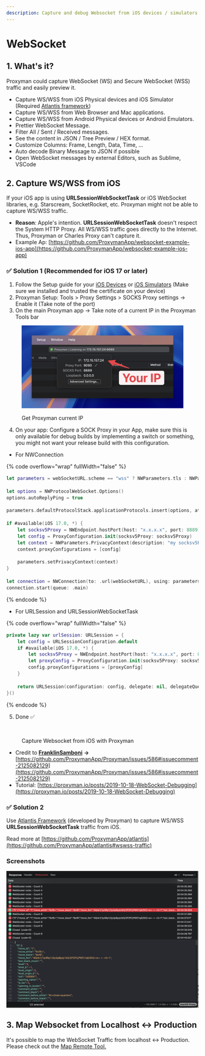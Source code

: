 ```yaml
---
description: Capture and debug Websocket from iOS devices / simulators with Proxyman
---
```


# WebSocket

## 1. What's it?

Proxyman could capture WebSocket (WS) and Secure WebSocket (WSS) traffic and easily preview it.

* Capture WS/WSS from iOS Physical devices and iOS Simulator (Required [Atlantis framework](https://github.com/ProxymanApp/atlantis))
* Capture WS/WSS from Web Browser and Mac applications.
* Capture WS/WSS from Android Physical devices or Android Emulators.
* Prettier WebSocket Message.
* Filter All / Sent / Received messages.
* See the content in JSON / Tree Preview / HEX format.
* Customize Columns: Frame, Length, Data, Time, ...&#x20;
* Auto decode Binary Message to JSON if possible
* Open WebSocket messages by external Editors, such as Sublime, VSCode

## 2. Capture WS/WSS from iOS

If your iOS app is using **URLSessionWebSocketTask** or iOS WebSocket libraries, e.g. Starscream, SocketRocket, etc. Proxyman might not be able to capture WS/WSS traffic.

* **Reason**: Apple's intention. **URLSessionWebSocketTask** doesn't respect the System HTTP Proxy. All WS/WSS traffic goes directly to the Internet. Thus, Proxyman or Charles Proxy can't capture it.
* Example Ap: [https://github.com/ProxymanApp/websocket-example-ios-app](https://github.com/ProxymanApp/websocket-example-ios-app)

### ✅ Solution 1 (Recommended for iOS 17 or later)

1. Follow the Setup guide for your [iOS Devices](../debug-devices/ios-device.md) or [iOS Simulators](../debug-devices/ios-simulator.md) (Make sure we installed and trusted the certificate on your device)
2. Proxyman Setup: Tools > Proxy Settings > SOCKS Proxy settings -> Enable it (Take note of the port)
3. On the main Proxyman app -> Take note of a current IP in the Proxyman Tools bar

<figure><img src="../.gitbook/assets/proxyman_capture_websocket_4.jpeg" alt=""><figcaption><p>Get Proxyman current IP</p></figcaption></figure>



4. On your app: Configure a SOCK Proxy in your App, make sure this is only available for debug builds by implementing a switch or something, you might not want your release build with this configuration.

* For NWConnection

{% code overflow="wrap" fullWidth="false" %}
```swift
let parameters = webSocketURL.scheme == "wss" ? NWParameters.tls : NWParameters.tcp

let options = NWProtocolWebSocket.Options()
options.autoReplyPing = true

parameters.defaultProtocolStack.applicationProtocols.insert(options, at: 0)

if #available(iOS 17.0, *) {
    let socksv5Proxy = NWEndpoint.hostPort(host: "x.x.x.x", port: 8889) //  Please x.x.x.x with a real Proxyman IP
    let config = ProxyConfiguration.init(socksv5Proxy: socksv5Proxy)
    let context = NWParameters.PrivacyContext(description: "my socksv5Proxy")
    context.proxyConfigurations = [config]

    parameters.setPrivacyContext(context)
}

let connection = NWConnection(to: .url(webSocketURL), using: parameters)
connection.start(queue: .main)
```
{% endcode %}

* For URLSession and URLSessionWebSocketTask

{% code overflow="wrap" fullWidth="false" %}
```swift
private lazy var urlSession: URLSession = {
    let config = URLSessionConfiguration.default
    if #available(iOS 17.0, *) {
        let socksv5Proxy = NWEndpoint.hostPort(host: "x.x.x.x", port: 8889) //  Please x.x.x.x with a real Proxyman IP
        let proxyConfig = ProxyConfiguration.init(socksv5Proxy: socksv5Proxy)
        config.proxyConfigurations = [proxyConfig]
    }

    return URLSession(configuration: config, delegate: nil, delegateQueue: nil)
}()
```
{% endcode %}

5. Done ✅

<figure><img src="../.gitbook/assets/Screenshot 2024-11-29 at 1.17.23 PM.jpg" alt=""><figcaption><p>Capture Websocket from iOS with Proxyman</p></figcaption></figure>

* Credit to [**FranklinSamboni**](https://github.com/FranklinSamboni) **->** [https://github.com/ProxymanApp/Proxyman/issues/586#issuecomment-2125082129](https://github.com/ProxymanApp/Proxyman/issues/586#issuecomment-2125082129)
* Tutorial: [https://proxyman.io/posts/2019-10-18-WebSocket-Debugging](https://proxyman.io/posts/2019-10-18-WebSocket-Debugging)

### ✅ Solution 2

Use [Atlantis Framework](https://github.com/ProxymanApp/atlantis#features) (developed by Proxyman) to capture WS/WSS **URLSessionWebSocketTask** traffic from iOS.

Read more at [https://github.com/ProxymanApp/atlantis](https://github.com/ProxymanApp/atlantis#wswss-traffic)

### Screenshots

![Capture Websocket](../.gitbook/assets/websocket.png)

## 3. Map Websocket from Localhost <-> Production

It's possible to map the WebSocket Traffic from localhost <-> Production. Please check out the [Map Remote Tool.](map-remote.md#7.4-map-websocket-from-localhost-to-production)

